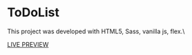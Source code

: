 # ToDoList

This project was developed with HTML5, Sass, vanilla js, flex.\

[LIVE PREVIEW](https://webdevprog.github.io/ToDoList)
